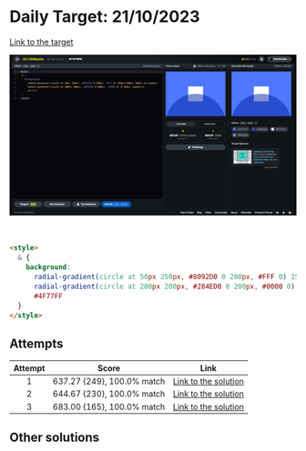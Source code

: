 # Daily Target: 21/10/2023

[Link to the target](https://cssbattle.dev/play/MqQZVJnjcLPpfnIlShHH)

![img](../images/target-solution/daily-target_2023-10-21.png)

<br>

```html
<style>
  & {
    background:
      radial-gradient(circle at 50px 250px, #8092D0 0 200px, #FFF 0) 150px/100px 100px no-repeat,
      radial-gradient(circle at 200px 200px, #284ED0 0 200px, #0000 0) 0 150px repeat-x,      
      #4F77FF
  }
</style>
```

## Attempts
| Attempt | Score | Link |
|:-:|:-:|:-:|
| 1 | 637.27 {249}, 100.0% match | [Link to the solution](../html/daily-target_2023-10-21_attempt-01.html) |
| 2 | 644.67 {230}, 100.0% match | [Link to the solution](../html/daily-target_2023-10-21_attempt-02.html) |
| 3 | 683.00 {165}, 100.0% match | [Link to the solution](../html/daily-target_2023-10-21_attempt-03.html) |

## Other solutions